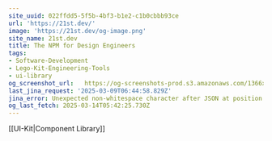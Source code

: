 ```yaml
---
site_uuid: 022ffdd5-5f5b-4bf3-b1e2-c1b0cbbb93ce
url: 'https://21st.dev/'
image: 'https://21st.dev/og-image.png'
site_name: 21st.dev
title: The NPM for Design Engineers
tags:
- Software-Development
- Lego-Kit-Engineering-Tools
- ui-library
og_screenshot_url:   https://og-screenshots-prod.s3.amazonaws.com/1366x768/80/false/db45f546308b042b23bed2a8f9688b6491194490b47a9c110983414197dc46d1.jpeg
last_jina_request: '2025-03-09T06:44:58.829Z'
jina_error: Unexpected non-whitespace character after JSON at position 2
og_last_fetch: 2025-03-14T05:42:25.730Z
---
```

[[UI-Kit|Component Library]]
